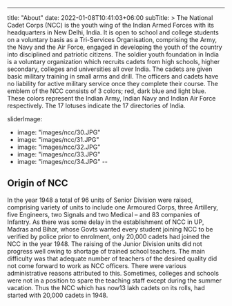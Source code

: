 ---
title: "About"
date: 2022-01-08T10:41:03+06:00
subTitle: >
  The National Cadet Corps (NCC) is the youth wing of the Indian Armed Forces with its headquarters in New Delhi, India. It is open to school and college students on a voluntary basis as a Tri-Services Organisation, comprising the Army, the Navy and the Air Force, engaged in developing the youth of the country into disciplined and patriotic citizens. The soldier youth foundation in India is a voluntary organization which recruits cadets from high schools, higher secondary, colleges and universities all over India. The cadets are given basic military training in small arms and drill. The officers and cadets have no liability for active military service once they complete their course. The emblem of the NCC consists of 3 colors; red, dark blue and light blue. These colors represent the Indian Army, Indian Navy and Indian Air Force respectively. The 17 lotuses indicate the 17 directories of India.

sliderImage:
  - image: "images/ncc/30.JPG"
  - image: "images/ncc/31.JPG"
  - image: "images/ncc/32.JPG"
  - image: "images/ncc/33.JPG"
  - image: "images/ncc/34.JPG"
--

## Origin of NCC

In the year 1948 a total of 96 units of Senior Division were raised, comprising variety of units to include one Armoured Corps, three Artillery, five Engineers, two Signals and two Medical – and 83 companies of Infantry. As there was some delay in the establishment of NCC in UP, Madras and Bihar, whose Govts wanted every student joining NCC to be verified by police prior to enrolment, only 20,000 cadets had joined the NCC in the year 1948. The raising of the Junior Division units did not progress well owing to shortage of trained school teachers. The main difficulty was that adequate number of teachers of the desired quality did not come forward to work as NCC officers. There were various administrative reasons attributed to this. Sometimes, colleges and schools were not in a position to spare the teaching staff except during the summer vacation. Thus the NCC which has now13 lakh cadets on its rolls, had started with 20,000 cadets in 1948.
